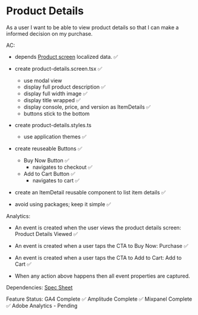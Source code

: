 # Product Details

As a user I want to be able to view product details so that I can make a informed decision on my purchase.

AC: 
- depends [Product screen](./products.md) localized data. ✅
- create product-details.screen.tsx ✅
    - use modal view 
    - display full product description ✅
    - display full width image ✅
    - display title wrapped ✅
    - display console, price, and version as ItemDetails ✅
    - buttons stick to the bottom 

- create product-details.styles.ts
    - use application themes ✅

- create reuseable Buttons ✅
    - Buy Now Button ✅
        - navigates to checkout ✅
    - Add to Cart Button ✅
        - navigates to cart ✅

- create an ItemDetail reusable component to list item details ✅
- avoid using packages; keep it simple ✅

Analytics:
- An event is created when the user views the product details screen: Product Details Viewed ✅

- An event is created when a user taps the CTA to Buy Now: Purchase ✅

- An event is created when a user taps the CTA to Add to Cart: Add to Cart ✅
       
- When any action above happens then all event properties are captured. 

Dependencies:
    [Spec Sheet](https://docs.google.com/spreadsheets/d/1XjU3QFf_wD4_UEoyGYmgohfrjzf7GZBR1wWtNOyYD_Q/)

Feature Status:
GA4 Complete ✅
Amplitude Complete ✅
Mixpanel Complete ✅
Adobe Analytics - Pending